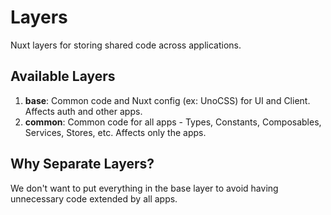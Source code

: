 # Layers

Nuxt layers for storing shared code across applications.

## Available Layers

1. **base**: Common code and Nuxt config (ex: UnoCSS) for UI and Client. Affects auth and other apps.
2. **common**: Common code for all apps - Types, Constants, Composables, Services, Stores, etc. Affects only the apps.

## Why Separate Layers?

We don't want to put everything in the base layer to avoid having unnecessary code extended by all apps.
